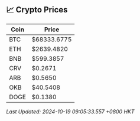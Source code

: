 ## 📈 Crypto Prices

| Coin | Price |
| ---- | ----- |
| BTC | $68333.6775 |
| ETH | $2639.4820 |
| BNB | $599.3857 |
| CRV | $0.2671 |
| ARB | $0.5650 |
| OKB | $40.5408 |
| DOGE | $0.1380 |

_Last Updated: 2024-10-19 09:05:33.557 +0800 HKT_